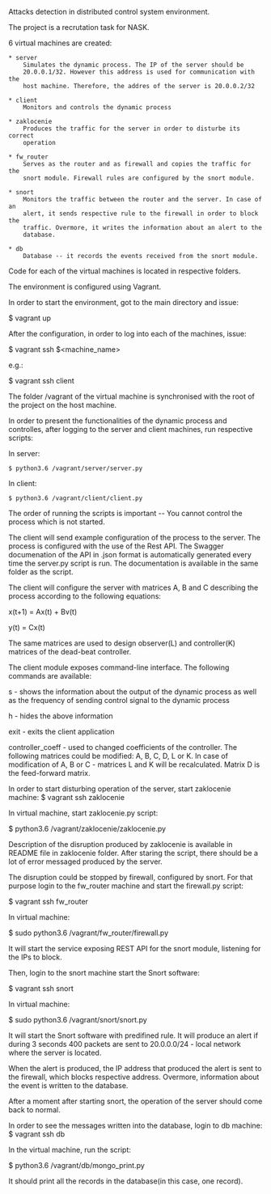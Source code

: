 Attacks detection in distributed control system environment.

The project is a recrutation task for NASK.

6 virtual machines are created:

    * server 
        Simulates the dynamic process. The IP of the server should be
        20.0.0.1/32. However this address is used for communication with the
        host machine. Therefore, the addres of the server is 20.0.0.2/32

    * client
        Monitors and controls the dynamic process

    * zaklocenie
        Produces the traffic for the server in order to disturbe its correct
        operation

    * fw_router
        Serves as the router and as firewall and copies the traffic for the
        snort module. Firewall rules are configured by the snort module.

    * snort
        Monitors the traffic between the router and the server. In case of an
        alert, it sends respective rule to the firewall in order to block the
        traffic. Overmore, it writes the information about an alert to the
        database.

    * db
        Database -- it records the events received from the snort module.

Code for each of the virtual machines is located in respective folders.

The environment is configured using Vagrant. 

In order to start the environment, got to the main directory and issue:

$ vagrant up


After the configuration, in order to log into each of the machines, issue:

$ vagrant ssh $<machine_name>

e.g.:

$ vagrant ssh client


The folder /vagrant of the virtual machine is synchronised with the root of
the project on the host machine.
 

In order to present the functionalities of the dynamic process and controlles,
after logging to the server and client machines, run respective scripts:

In server:

    $ python3.6 /vagrant/server/server.py

In client:

    $ python3.6 /vagrant/client/client.py


The order of running the scripts is important -- You cannot control the process
which is not started.


The client will send example configuration of the process to the server. The
process is configured with the use of the Rest API. The Swagger documenation
of the API in .json format is automatically generated every time the server.py
script is run. The documentation is available in the same folder as the script.


The client will configure the server with matrices A, B and C describing the
process according to the following equations:

x(t+1) = Ax(t) + Bv(t)

y(t) = Cx(t)


The same matrices are used to design observer(L) and controller(K) matrices of
the dead-beat controller. 


The client module exposes command-line interface. The following commands are
available:

s - shows the information about the output of the dynamic process as well as
    the frequency of sending control signal to the dynamic process

h - hides the above information

exit - exits the client application

controller_coeff - used to changed coefficients of the controller. The
    following matrices could be modified: A, B, C, D, L or K. In case of
    modification of A, B or C - matrices L and K will be recalculated.
    Matrix D is the feed-forward matrix.

 
In order to start disturbing operation of the server, start zaklocenie machine:
$ vagrant ssh zaklocenie


In virtual machine, start zaklocenie.py script: 

$ python3.6 /vagrant/zaklocenie/zaklocenie.py


Description of the disruption produced by zaklocenie is available in README
file in zaklocenie folder.
After staring the script, there should be a lot of error messaged produced by
the server.


The disruption could be stopped by firewall, configured by snort.
For that purpose login to the fw_router machine and start the firewall.py
script:

$ vagrant ssh fw_router 


In virtual machine:

$ sudo python3.6 /vagrant/fw_router/firewall.py 


It will start the service exposing REST API for the snort module, listening for
the IPs to block.


Then, login to the snort machine start the Snort software:

$ vagrant ssh snort 

In virtual machine:

$ sudo python3.6 /vagrant/snort/snort.py 

It will start the Snort software with predifined rule. It will produce an alert
if during 3 seconds 400 packets are sent to 20.0.0.0/24 - local network where
the server is located.

When the alert is produced, the IP address that produced the alert is sent to
the firewall, which blocks respective address. Overmore, information about
the event is written to the database.


After a moment after starting snort, the operation of the server should come
back to normal.


In order to see the messages written into the database, login to db machine: 
$ vagrant ssh db


In the virtual machine, run the script:

$ python3.6 /vagrant/db/mongo_print.py  
 

It should print all the records in the database(in this case, one record).








